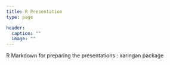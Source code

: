 ```yaml
---
title: R Presentation
type: page

header:
  caption: ""
  image: ""
---
```


R Markdown for preparing the presentations : xaringan package



